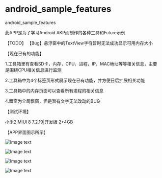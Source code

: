 # android_sample_features
android_sample_features

此APP是为了学习Android AKP而制作的各种工具和Future示例

【TODO】
【Bug】悬浮窗中的TextView字符暂时无法成功显示可用内存大小

【现在已有的功能】

1.工具箱里有查看SD卡，内存，CPU，进程，IP，MAC地址等等相关信息，主要是围绕CPU相关信息进行监测

2.工具箱中为4个标签页形式展示现在已有功能，并方便日后扩展相关功能

3.工具箱中的内存页面可以查看所有进程的相关信息

4.飘窗为全局飘窗，但是暂有文字无法改动的BUG

【测试环境】

小米2 MIUI 8 7.2.19|开发版 2+4GB

【APP界面图示所示】

![Image text](https://github.com/sileixinhua/android_sample_features/blob/master/Screenshot_2019-04-07-07-51-14-539_com.si.lei.android_sample_features.png)

![Image text](https://github.com/sileixinhua/android_sample_features/blob/master/Screenshot_2019-04-07-07-51-24-479_com.si.lei.android_sample_features.png)

![Image text](https://github.com/sileixinhua/android_sample_features/blob/master/Screenshot_2019-04-07-07-51-35-438_com.si.lei.android_sample_features.png)

![Image text](https://github.com/sileixinhua/android_sample_features/blob/master/Screenshot_2019-04-07-07-51-51-193_com.si.lei.android_sample_features.png)
